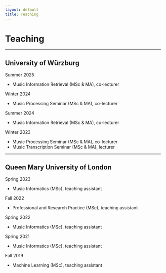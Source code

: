 ```yaml
---
layout: default
title: Teaching
---
```


# Teaching

---

## University of Würzburg

Summer 2025

- Music Information Retrieval (MSc & MA), co-lecturer

Winter 2024

- Music Processing Seminar (MSc & MA), co-lecturer

Summer 2024

- Music Information Retrieval (MSc & MA), co-lecturer

Winter 2023

- Music Processing Seminar (MSc & MA), co-lecturer
- Music Transcription Seminar (MSc & MA), lecturer
 

---

## Queen Mary University of London

Spring 2023

- Music Informatics (MSc), teaching assistant

Fall 2022

- Professional and Research Practice (MSc), teaching assistant

Spring 2022

- Music Informatics (MSc), teaching assistant

Spring 2021

- Music Informatics (MSc), teaching assistant

Fall 2019

- Machine Learning (MSc), teaching assistant

